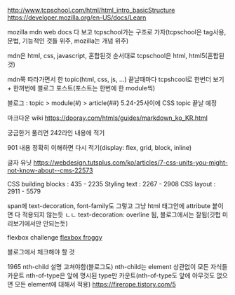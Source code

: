 http://www.tcpschool.com/html/html_intro_basicStructure
https://developer.mozilla.org/en-US/docs/Learn

mozilla mdn web docs 다 보고 tcpschool가는 구조로 가자(tcpschool은 tag사용, 문법, 기능적인 것들 위주, mozilla는 개념 위주)

mdn은 html, css, javascript, 혼합된것 순서대로
tcpschool은 html, html5(혼합된것)

mdn쭉 따라가면서 한 topic(html, css, js, ...) 끝날때마다 tcpshcool로 한번더 보기 + 한꺼번에 블로그 포스트(포스트는 한번에 한 module씩)

블로그 : topic > module(#) > article(##)
5.24-25사이에 CSS topic 끝날 예정

마크다운 wiki 
https://dooray.com/htmls/guides/markdown_ko_KR.html

궁금한거 풀리면 242라인 내용에 적기

901 내용 정확히 이해하면 다시 적기(display: flex, grid, block, inline)

글자 유닛
https://webdesign.tutsplus.com/ko/articles/7-css-units-you-might-not-know-about--cms-22573

CSS building blocks : 435 - 2235
Styling text : 2267 - 2908
CSS layout : 2911 - 5579

span에 text-decoration, font-family도 그렇고 그냥 html 태그안에 attribute 붙이면 다 적용되지 않는듯
ㄴㄴ text-decoration: overline 됨, 블로그에서는 잘됨(깃헙 미리보기에서만 안되는듯)

flexbox challenge
[flexbox froggy](https://flexboxfroggy.com/#ko)

블로그에서 체크해야 할 것

1965 nth-child 설명 고쳐야함(블로그도)
nth-child는 element 상관없이 모든 자식들 카운트
nth-of-type은 앞에 명시된 type만 카운트(nth-of-type도 앞에 아무것도 없으면 모든 element에 대해서 적용)
https://firerope.tistory.com/5